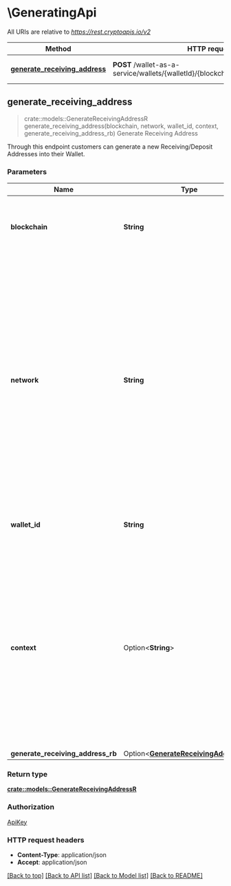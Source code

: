 # \GeneratingApi

All URIs are relative to *https://rest.cryptoapis.io/v2*

Method | HTTP request | Description
------------- | ------------- | -------------
[**generate_receiving_address**](GeneratingApi.md#generate_receiving_address) | **POST** /wallet-as-a-service/wallets/{walletId}/{blockchain}/{network}/addresses | Generate Receiving Address



## generate_receiving_address

> crate::models::GenerateReceivingAddressR generate_receiving_address(blockchain, network, wallet_id, context, generate_receiving_address_rb)
Generate Receiving Address

Through this endpoint customers can generate a new Receiving/Deposit Addresses into their Wallet.

### Parameters


Name | Type | Description  | Required | Notes
------------- | ------------- | ------------- | ------------- | -------------
**blockchain** | **String** | Represents the specific blockchain protocol name, e.g. Ethereum, Bitcoin, etc. | [required] |
**network** | **String** | Represents the name of the blockchain network used; blockchain networks are usually identical as technology and software, but they differ in data, e.g. - \"mainnet\" is the live network with actual data while networks like \"testnet\", \"ropsten\", \"rinkeby\" are test networks. | [required] |
**wallet_id** | **String** | Represents the unique ID of the specific Wallet. | [required] |
**context** | Option<**String**> | In batch situations the user can use the context to correlate responses with requests. This property is present regardless of whether the response was successful or returned as an error. `context` is specified by the user. |  |
**generate_receiving_address_rb** | Option<[**GenerateReceivingAddressRb**](GenerateReceivingAddressRb.md)> |  |  |

### Return type

[**crate::models::GenerateReceivingAddressR**](GenerateReceivingAddressR.md)

### Authorization

[ApiKey](../README.md#ApiKey)

### HTTP request headers

- **Content-Type**: application/json
- **Accept**: application/json

[[Back to top]](#) [[Back to API list]](../README.md#documentation-for-api-endpoints) [[Back to Model list]](../README.md#documentation-for-models) [[Back to README]](../README.md)

